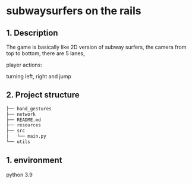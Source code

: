 # subwaysurfers on the rails

## 1. Description

The game is basically like 2D version of subway surfers,  the camera from top to bottom, there are 5 lanes,

player actions:

turning left, right and jump

## 2. Project structure

```bash
├── hand_gestures 
├── network
├── README.md
├── resources
├── src
│   └── main.py
└── utils
```

## 1. environment

python 3.9
